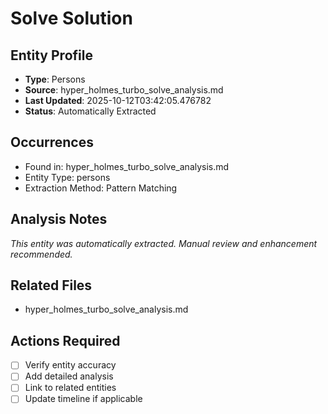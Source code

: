 # Solve Solution

## Entity Profile
- **Type**: Persons
- **Source**: hyper_holmes_turbo_solve_analysis.md
- **Last Updated**: 2025-10-12T03:42:05.476782
- **Status**: Automatically Extracted

## Occurrences
- Found in: hyper_holmes_turbo_solve_analysis.md
- Entity Type: persons
- Extraction Method: Pattern Matching

## Analysis Notes
*This entity was automatically extracted. Manual review and enhancement recommended.*

## Related Files
- hyper_holmes_turbo_solve_analysis.md

## Actions Required
- [ ] Verify entity accuracy
- [ ] Add detailed analysis
- [ ] Link to related entities
- [ ] Update timeline if applicable
